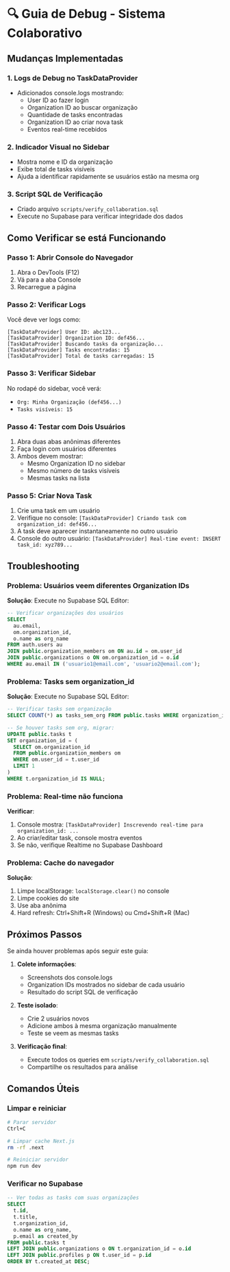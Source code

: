 # 🔍 Guia de Debug - Sistema Colaborativo

## Mudanças Implementadas

### 1. Logs de Debug no TaskDataProvider
- Adicionados console.logs mostrando:
  - User ID ao fazer login
  - Organization ID ao buscar organização
  - Quantidade de tasks encontradas
  - Organization ID ao criar nova task
  - Eventos real-time recebidos

### 2. Indicador Visual no Sidebar
- Mostra nome e ID da organização
- Exibe total de tasks visíveis
- Ajuda a identificar rapidamente se usuários estão na mesma org

### 3. Script SQL de Verificação
- Criado arquivo `scripts/verify_collaboration.sql`
- Execute no Supabase para verificar integridade dos dados

## Como Verificar se está Funcionando

### Passo 1: Abrir Console do Navegador
1. Abra o DevTools (F12)
2. Vá para a aba Console
3. Recarregue a página

### Passo 2: Verificar Logs
Você deve ver logs como:
```
[TaskDataProvider] User ID: abc123...
[TaskDataProvider] Organization ID: def456...
[TaskDataProvider] Buscando tasks da organização...
[TaskDataProvider] Tasks encontradas: 15
[TaskDataProvider] Total de tasks carregadas: 15
```

### Passo 3: Verificar Sidebar
No rodapé do sidebar, você verá:
- `Org: Minha Organização (def456...)`
- `Tasks visíveis: 15`

### Passo 4: Testar com Dois Usuários
1. Abra duas abas anônimas diferentes
2. Faça login com usuários diferentes
3. Ambos devem mostrar:
   - Mesmo Organization ID no sidebar
   - Mesmo número de tasks visíveis
   - Mesmas tasks na lista

### Passo 5: Criar Nova Task
1. Crie uma task em um usuário
2. Verifique no console: `[TaskDataProvider] Criando task com organization_id: def456...`
3. A task deve aparecer instantaneamente no outro usuário
4. Console do outro usuário: `[TaskDataProvider] Real-time event: INSERT task_id: xyz789...`

## Troubleshooting

### Problema: Usuários veem diferentes Organization IDs
**Solução**: Execute no Supabase SQL Editor:
```sql
-- Verificar organizações dos usuários
SELECT 
  au.email,
  om.organization_id,
  o.name as org_name
FROM auth.users au
JOIN public.organization_members om ON au.id = om.user_id
JOIN public.organizations o ON om.organization_id = o.id
WHERE au.email IN ('usuario1@email.com', 'usuario2@email.com');
```

### Problema: Tasks sem organization_id
**Solução**: Execute no Supabase SQL Editor:
```sql
-- Verificar tasks sem organização
SELECT COUNT(*) as tasks_sem_org FROM public.tasks WHERE organization_id IS NULL;

-- Se houver tasks sem org, migrar:
UPDATE public.tasks t
SET organization_id = (
  SELECT om.organization_id 
  FROM public.organization_members om 
  WHERE om.user_id = t.user_id 
  LIMIT 1
)
WHERE t.organization_id IS NULL;
```

### Problema: Real-time não funciona
**Verificar**:
1. Console mostra: `[TaskDataProvider] Inscrevendo real-time para organization_id: ...`
2. Ao criar/editar task, console mostra eventos
3. Se não, verifique Realtime no Supabase Dashboard

### Problema: Cache do navegador
**Solução**:
1. Limpe localStorage: `localStorage.clear()` no console
2. Limpe cookies do site
3. Use aba anônima
4. Hard refresh: Ctrl+Shift+R (Windows) ou Cmd+Shift+R (Mac)

## Próximos Passos

Se ainda houver problemas após seguir este guia:

1. **Colete informações**:
   - Screenshots dos console.logs
   - Organization IDs mostrados no sidebar de cada usuário
   - Resultado do script SQL de verificação

2. **Teste isolado**:
   - Crie 2 usuários novos
   - Adicione ambos à mesma organização manualmente
   - Teste se veem as mesmas tasks

3. **Verificação final**:
   - Execute todos os queries em `scripts/verify_collaboration.sql`
   - Compartilhe os resultados para análise

## Comandos Úteis

### Limpar e reiniciar
```bash
# Parar servidor
Ctrl+C

# Limpar cache Next.js
rm -rf .next

# Reiniciar servidor
npm run dev
```

### Verificar no Supabase
```sql
-- Ver todas as tasks com suas organizações
SELECT 
  t.id,
  t.title,
  t.organization_id,
  o.name as org_name,
  p.email as created_by
FROM public.tasks t
LEFT JOIN public.organizations o ON t.organization_id = o.id
LEFT JOIN public.profiles p ON t.user_id = p.id
ORDER BY t.created_at DESC;
```